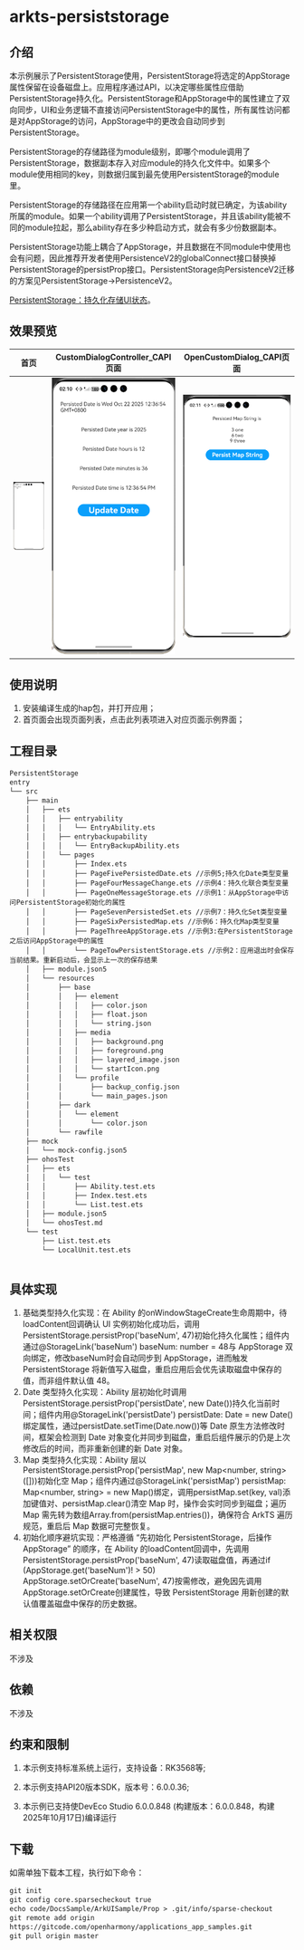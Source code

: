 # arkts-persiststorage

## 介绍

本示例展示了PersistentStorage使用，PersistentStorage将选定的AppStorage属性保留在设备磁盘上。应用程序通过API，以决定哪些属性应借助PersistentStorage持久化。PersistentStorage和AppStorage中的属性建立了双向同步，UI和业务逻辑不直接访问PersistentStorage中的属性，所有属性访问都是对AppStorage的访问，AppStorage中的更改会自动同步到PersistentStorage。

PersistentStorage的存储路径为module级别，即哪个module调用了PersistentStorage，数据副本存入对应module的持久化文件中。如果多个module使用相同的key，则数据归属到最先使用PersistentStorage的module里。

PersistentStorage的存储路径在应用第一个ability启动时就已确定，为该ability所属的module。如果一个ability调用了PersistentStorage，并且该ability能被不同的module拉起，那么ability存在多少种启动方式，就会有多少份数据副本。

PersistentStorage功能上耦合了AppStorage，并且数据在不同module中使用也会有问题，因此推荐开发者使用PersistenceV2的globalConnect接口替换掉PersistentStorage的persistProp接口。PersistentStorage向PersistenceV2迁移的方案见PersistentStorage->PersistenceV2。

[PersistentStorage：持久化存储UI状态](https://gitcode.com/openharmony/docs/blob/master/zh-cn/application-dev/ui/state-management/arkts-persiststorage.md)。

## 效果预览

| 首页                                                 | CustomDialogController_CAPI页面                       | OpenCustomDialog_CAPI页面                            |
|----------------------------------------------------|-----------------------------------------------------|----------------------------------------------------|
| <img src="./screenshots/pageone.png" width="300"/> | <img src="./screenshots/pagefour.png" width="300"/> | <img src="./screenshots/pagesix.png" width="300"/> |

## 使用说明

1. 安装编译生成的hap包，并打开应用；
2. 首页面会出现页面列表，点击此列表项进入对应页面示例界面；

## 工程目录

```
PersistentStorage
entry
└── src
    ├── main
    │   ├── ets
    │   │   ├── entryability
    │   │   │   └── EntryAbility.ets
    │   │   ├── entrybackupability
    │   │   │   └── EntryBackupAbility.ets
    │   │   └── pages
    │   │       ├── Index.ets
    │   │       ├── PageFivePersistedDate.ets //示例5;持久化Date类型变量
    │   │       ├── PageFourMessageChange.ets //示例4：持久化联合类型变量
    │   │       ├── PageOneMessageStorage.ets //示例1：从AppStorage中访问PersistentStorage初始化的属性
    │   │       ├── PageSevenPersistedSet.ets //示例7：持久化Set类型变量
    │   │       ├── PageSixPersistedMap.ets //示例6：持久化Map类型变量
    │   │       ├── PageThreeAppStorage.ets //示例3:在PersistentStorage之后访问AppStorage中的属性
    │   │       └── PageTowPersistentStorage.ets //示例2：应用退出时会保存当前结果。重新启动后，会显示上一次的保存结果
    │   ├── module.json5
    │   └── resources
    │       ├── base
    │       │   ├── element
    │       │   │   ├── color.json
    │       │   │   ├── float.json
    │       │   │   └── string.json
    │       │   ├── media
    │       │   │   ├── background.png
    │       │   │   ├── foreground.png
    │       │   │   ├── layered_image.json
    │       │   │   └── startIcon.png
    │       │   └── profile
    │       │       ├── backup_config.json
    │       │       └── main_pages.json
    │       ├── dark
    │       │   └── element
    │       │       └── color.json
    │       └── rawfile
    ├── mock
    │   └── mock-config.json5
    ├── ohosTest
    │   ├── ets
    │   │   └── test
    │   │       ├── Ability.test.ets
    │   │       ├── Index.test.ets
    │   │       └── List.test.ets
    │   ├── module.json5
    │   └── ohosTest.md
    └── test
        ├── List.test.ets
        └── LocalUnit.test.ets


```
## 具体实现

1. 基础类型持久化实现：在 Ability 的onWindowStageCreate生命周期中，待loadContent回调确认 UI 实例初始化成功后，调用PersistentStorage.persistProp('baseNum', 47)初始化持久化属性；组件内通过@StorageLink('baseNum') baseNum: number = 48与 AppStorage 双向绑定，修改baseNum时会自动同步到 AppStorage，进而触发 PersistentStorage 将新值写入磁盘，重启应用后会优先读取磁盘中保存的值，而非组件默认值 48。
2. Date 类型持久化实现：Ability 层初始化时调用PersistentStorage.persistProp('persistDate', new Date())持久化当前时间；组件内用@StorageLink('persistDate') persistDate: Date = new Date()绑定属性，通过persistDate.setTime(Date.now())等 Date 原生方法修改时间，框架会检测到 Date 对象变化并同步到磁盘，重启后组件展示的仍是上次修改后的时间，而非重新创建的新 Date 对象。
3. Map 类型持久化实现：Ability 层以PersistentStorage.persistProp('persistMap', new Map<number, string>([]))初始化空 Map；组件内通过@StorageLink('persistMap') persistMap: Map<number, string> = new Map()绑定，调用persistMap.set(key, val)添加键值对、persistMap.clear()清空 Map 时，操作会实时同步到磁盘；遍历 Map 需先转为数组Array.from(persistMap.entries())，确保符合 ArkTS 遍历规范，重启后 Map 数据可完整恢复。
4. 初始化顺序避坑实现：严格遵循 “先初始化 PersistentStorage，后操作 AppStorage” 的顺序，在 Ability 的loadContent回调中，先调用PersistentStorage.persistProp('baseNum', 47)读取磁盘值，再通过if (AppStorage.get<number>('baseNum')! > 50) AppStorage.setOrCreate('baseNum', 47)按需修改，避免因先调用AppStorage.setOrCreate创建属性，导致 PersistentStorage 用新创建的默认值覆盖磁盘中保存的历史数据。

## 相关权限

不涉及

## 依赖

不涉及

## 约束和限制

1. 本示例支持标准系统上运行，支持设备：RK3568等;

2. 本示例支持API20版本SDK，版本号：6.0.0.36;

3. 本示例已支持使DevEco Studio 6.0.0.848 (构建版本：6.0.0.848，构建 2025年10月17日)编译运行

## 下载

如需单独下载本工程，执行如下命令：

```
git init
git config core.sparsecheckout true
echo code/DocsSample/ArkUISample/Prop > .git/info/sparse-checkout
git remote add origin https://gitcode.com/openharmony/applications_app_samples.git
git pull origin master
```
